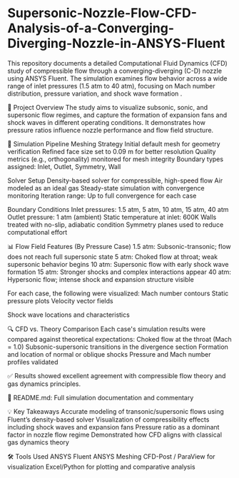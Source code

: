 # Supersonic-Nozzle-Flow-CFD-Analysis-of-a-Converging-Diverging-Nozzle-in-ANSYS-Fluent
This repository documents a detailed Computational Fluid Dynamics (CFD) study of compressible flow through a converging-diverging (C-D) nozzle using ANSYS Fluent. The simulation examines flow behavior across a wide range of inlet pressures (1.5 atm to 40 atm), focusing on Mach number distribution, pressure variation, and shock wave formation .

📄 Project Overview
The study aims to visualize subsonic, sonic, and supersonic flow regimes, and capture the formation of expansion fans and shock waves in different operating conditions. It demonstrates how pressure ratios influence nozzle performance and flow field structure.

🧩 Simulation Pipeline
Meshing Strategy
Initial default mesh for geometry verification
Refined face size set to 0.09 m for better resolution
Quality metrics (e.g., orthogonality) monitored for mesh integrity
Boundary types assigned: Inlet, Outlet, Symmetry, Wall

Solver Setup
Density-based solver for compressible, high-speed flow
Air modeled as an ideal gas
Steady-state simulation with convergence monitoring
Iteration range: Up to full convergence for each case

Boundary Conditions
Inlet pressures: 1.5 atm, 5 atm, 10 atm, 15 atm, 40 atm
Outlet pressure: 1 atm (ambient)
Static temperature at inlet: 600K
Walls treated with no-slip, adiabatic condition
Symmetry planes used to reduce computational effort

📊 Flow Field Features (By Pressure Case)
1.5 atm: Subsonic-transonic; flow does not reach full supersonic state
5 atm: Choked flow at throat; weak supersonic behavior begins
10 atm: Supersonic flow with early shock wave formation
15 atm: Stronger shocks and complex interactions appear
40 atm: Hypersonic flow; intense shock and expansion structure visible

For each case, the following were visualized:
Mach number contours
Static pressure plots
Velocity vector fields

Shock wave locations and characteristics

🔍 CFD vs. Theory Comparison
Each case's simulation results were compared against theoretical expectations:
Choked flow at the throat (Mach = 1.0)
Subsonic-supersonic transitions in the divergence section
Formation and location of normal or oblique shocks
Pressure and Mach number profiles validated

✅ Results showed excellent agreement with compressible flow theory and gas dynamics principles.


📄 README.md: Full simulation documentation and commentary

💡 Key Takeaways
Accurate modeling of transonic/supersonic flows using Fluent’s density-based solver
Visualization of compressibility effects including shock waves and expansion fans
Pressure ratio as a dominant factor in nozzle flow regime
Demonstrated how CFD aligns with classical gas dynamics theory

🛠 Tools Used
ANSYS Fluent
ANSYS Meshing
CFD-Post / ParaView for visualization
Excel/Python for plotting and comparative analysis
